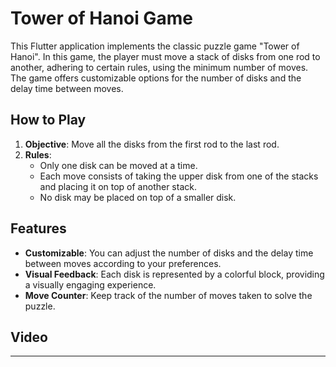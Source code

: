 # Tower of Hanoi Game

This Flutter application implements the classic puzzle game "Tower of Hanoi". In this game, the player must move a stack of disks from one rod to another, adhering to certain rules, using the minimum number of moves. The game offers customizable options for the number of disks and the delay time between moves.

## How to Play

1. **Objective**: Move all the disks from the first rod to the last rod.
2. **Rules**:
   - Only one disk can be moved at a time.
   - Each move consists of taking the upper disk from one of the stacks and placing it on top of another stack.
   - No disk may be placed on top of a smaller disk.

## Features

- **Customizable**: You can adjust the number of disks and the delay time between moves according to your preferences.
- **Visual Feedback**: Each disk is represented by a colorful block, providing a visually engaging experience.
- **Move Counter**: Keep track of the number of moves taken to solve the puzzle.

## Video

[](vid.mp4)

---
